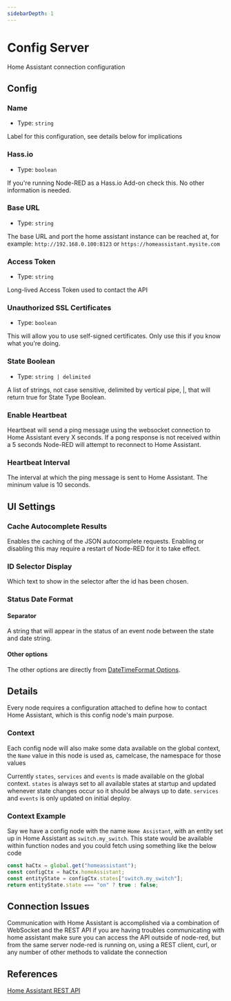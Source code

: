 ```yaml
---
sidebarDepth: 1
---
```


# Config Server

Home Assistant connection configuration

## Config

### Name

- Type: `string`

Label for this configuration, see details below for implications

### Hass.io

- Type: `boolean`

If you're running Node-RED as a Hass.io Add-on check this. No other information is needed.

### Base URL

- Type: `string`

The base URL and port the home assistant instance can be reached at, for example: `http://192.168.0.100:8123` or `https://homeassistant.mysite.com`

### Access Token

- Type: `string`

Long-lived Access Token used to contact the API

### Unauthorized SSL Certificates

- Type: `boolean`

This will allow you to use self-signed certificates. Only use this if you know what you're doing.

### State Boolean

- Type: `string | delimited`

A list of strings, not case sensitive, delimited by vertical pipe, |, that will return true for State Type Boolean.

### Enable Heartbeat

Heartbeat will send a ping message using the websocket connection to Home Assistant every X seconds. If a pong response is not received within a 5 seconds Node-RED will attempt to reconnect to Home Assistant.

### Heartbeat Interval

The interval at which the ping message is sent to Home Assistant. The mininum value is 10 seconds.

## UI Settings

### Cache Autocomplete Results

Enables the caching of the JSON autocomplete requests. Enabling or disabling this may require a restart of Node-RED for it to take effect.

### ID Selector Display

Which text to show in the selector after the id has been chosen.

### Status Date Format

#### Separator

A string that will appear in the status of an event node between the state and date string.

#### Other options

The other options are directly from [DateTimeFormat Options](https://developer.mozilla.org/en-US/docs/Web/JavaScript/Reference/Global_Objects/Intl/DateTimeFormat/DateTimeFormat#options).

## Details

Every node requires a configuration attached to define how to contact Home Assistant, which is this config node's main purpose.

### Context

Each config node will also make some data available on the global context, the `Name` value in this node is used as, camelcase, the namespace for those values

Currently `states`, `services` and `events` is made available on the global context. `states` is always set to all available states at startup and updated whenever state changes occur so it should be always up to date. `services` and `events` is only updated on initial deploy.

### Context Example

Say we have a config node with the name `Home Assistant`, with an entity set up in Home Assistant as `switch.my_switch`. This state would be available within function nodes and you could fetch using something like the below code

```js
const haCtx = global.get("homeassistant");
const configCtx = haCtx.homeAssistant;
const entityState = configCtx.states["switch.my_switch"];
return entityState.state === "on" ? true : false;
```

## Connection Issues

Communication with Home Assistant is accomplished via a combination of WebSocket and the REST API if you are having troubles communicating with home assistant make sure you can access the API outside of node-red, but from the same server node-red is running on, using a REST client, curl, or any number of other methods to validate the connection

## References

[Home Assistant REST API](https://home-assistant.io/developers/rest_api)
